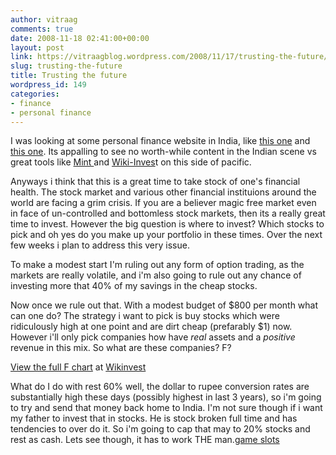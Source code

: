 ```yaml
---
author: vitraag
comments: true
date: 2008-11-18 02:41:00+00:00
layout: post
link: https://vitraagblog.wordpress.com/2008/11/17/trusting-the-future/
slug: trusting-the-future
title: Trusting the future
wordpress_id: 149
categories:
- finance
- personal finance
---
```


I was looking at some personal finance website in India, like [this one](http://www.imetanoia.com) and [this one](http://www.investmentyogi.com/). Its appalling to see no worth-while content in the Indian scene vs great tools like [Mint ](http://www.mint.com)and [Wiki-Inves](http://wikinvest.com)t on this side of pacific.  
  
Anyways i think that this is a great time to take stock of one's financial health. The stock market and various other financial instituions around the world are facing a grim crisis. If you are a believer magic free market even in face of un-controlled and bottomless stock markets, then its a really great time to invest. However the big question is where to invest? Which stocks to pick and oh yes do you make up your portfolio in these times. Over the next few weeks i plan to address this very issue.  
  
To make a modest start I'm ruling out any form of option trading, as the markets are really volatile, and i'm also going to rule out any chance of investing more that 40% of my savings in the cheap stocks.  
  
Now once we rule out that. With a modest budget of $800 per month what can one do? The strategy i want to pick is buy stocks which were ridiculously high at one point and are dirt cheap (prefarably $1) now. However i'll only pick companies how have _real_ assets and a _positive_ revenue in this mix.  So what are these companies? F?  
  


[View the full F chart](http://www.wikinvest.com/chart/F) at [Wikinvest](http://www.wikinvest.com/)

  
  
What do I do with rest 60% well, the dollar to rupee conversion rates are substantially high these days (possibly highest in last 3 years), so i'm going to try and send that money back home to India. I'm not sure though if i want my father to invest that in stocks. He is stock broken full time and has tendencies to over do it. So i'm going to cap that may to 20% stocks and rest as cash. Lets see though, it has to work THE man.[game slots](http://granatcasino.com/play/)
